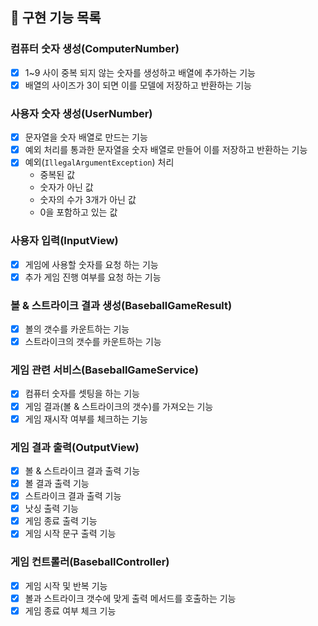 ## 🚀 구현 기능 목록

### 컴퓨터 숫자 생성(ComputerNumber)
+ [X] 1~9 사이 중복 되지 않는 숫자를 생성하고 배열에 추가하는 기능
+ [X] 배열의 사이즈가 3이 되면 이를 모델에 저장하고 반환하는 기능

### 사용자 숫자 생성(UserNumber)
+ [X] 문자열을 숫자 배열로 만드는 기능
+ [X] 예외 처리를 통과한 문자열을 숫자 배열로 만들어 이를 저장하고 반환하는 기능
+ [X] 예외(`IllegalArgumentException`) 처리
    + 중복된 값
    + 숫자가 아닌 값
    + 숫자의 수가 3개가 아닌 값
    + 0을 포함하고 있는 값

### 사용자 입력(InputView)
+ [X] 게임에 사용할 숫자를 요청 하는 기능
+ [X] 추가 게임 진행 여부를 요청 하는 기능

### 볼 & 스트라이크 결과 생성(BaseballGameResult)
+ [X] 볼의 갯수를 카운트하는 기능
+ [X] 스트라이크의 갯수를 카운트하는 기능

### 게임 관련 서비스(BaseballGameService)
+ [X] 컴퓨터 숫자를 셋팅을 하는 기능
+ [X] 게임 결과(볼 & 스트라이크의 갯수)를 가져오는 기능
+ [X] 게임 재시작 여부를 체크하는 기능

### 게임 결과 출력(OutputView)
+ [X] 볼 & 스트라이크 결과 출력 기능
+ [X] 볼 결과 출력 기능
+ [X] 스트라이크 결과 출력 기능
+ [X] 낫싱 출력 기능
+ [X] 게임 종료 출력 기능
+ [X] 게임 시작 문구 출력 기능

### 게임 컨트롤러(BaseballController)
+ [X] 게임 시작 및 반복 기능
+ [X] 볼과 스트라이크 갯수에 맞게 출력 메서드를 호출하는 기능
+ [X] 게임 종료 여부 체크 기능
